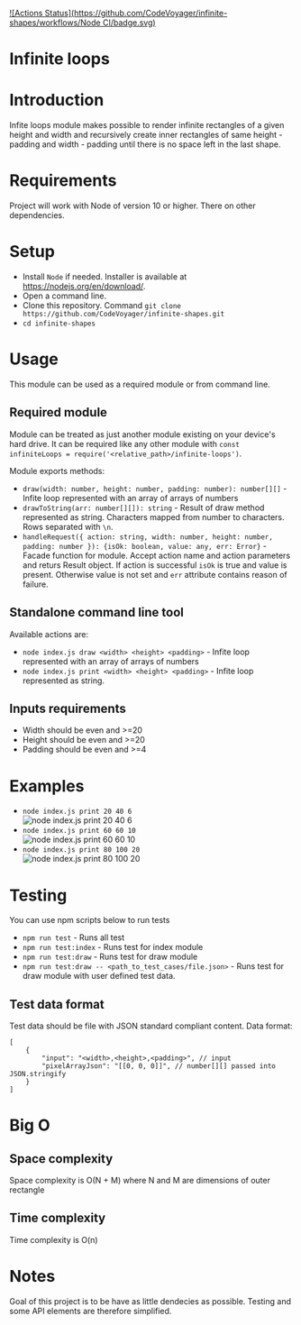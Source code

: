 [![Actions Status](https://github.com/CodeVoyager/infinite-shapes/workflows/Node CI/badge.svg)](https://github.com/CodeVoyager/infinite-shapes/actions)

# Infinite loops

# Introduction

Infite loops module makes possible to render infinite rectangles of a given height and width and recursively create inner rectangles of same height - padding and width - padding until there is no space left in the last shape.

# Requirements

Project will work with Node of version 10 or higher. There on other dependencies.

# Setup

-   Install `Node` if needed. Installer is available at https://nodejs.org/en/download/.
-   Open a command line.
-   Clone this repository. Command `git clone https://github.com/CodeVoyager/infinite-shapes.git`
-   `cd infinite-shapes`

# Usage

This module can be used as a required module or from command line.

## Required module

Module can be treated as just another module existing on your device's hard drive. It can be required like any other module with `const infiniteLoops = require('<relative_path>/infinite-loops')`.

Module exports methods:

-   `draw(width: number, height: number, padding: number): number[][]` - Infite loop represented with an array of arrays of numbers
-   `drawToString(arr: number[][]): string` - Result of draw method represented as string. Characters mapped from number to characters. Rows separated with `\n`.
-   `handleRequest({ action: string, width: number, height: number, padding: number }): {isOk: boolean, value: any, err: Error}` - Facade function for module. Accept action name and action parameters and returs Result object. If action is successful `isOk` is true and value is present. Otherwise value is not set and `err` attribute contains reason of failure.

## Standalone command line tool

Available actions are:

-   `node index.js draw <width> <height> <padding>` - Infite loop represented with an array of arrays of numbers
-   `node index.js print <width> <height> <padding>` - Infite loop represented as string.

## Inputs requirements

-   Width should be even and >=20
-   Height should be even and >=20
-   Padding should be even and >=4

# Examples

-   `node index.js print 20 40 6` <br/>
![node index.js print 20 40 6](print_20_40_6.png)
-   `node index.js print 60 60 10` <br/>
![node index.js print 60 60 10](print_60_60_10.png)
-   `node index.js print 80 100 20` <br/>
![node index.js print 80 100 20](print_80_100_20.png)

# Testing

You can use npm scripts below to run tests

-   `npm run test` - Runs all test
-   `npm run test:index` - Runs test for index module
-   `npm run test:draw` - Runs test for draw module
-   `npm run test:draw -- <path_to_test_cases/file.json>` - Runs test for draw module with user defined test data.

## Test data format

Test data should be file with JSON standard compliant content. Data format:

```
[
    {
        "input": "<width>,<height>,<padding>", // input
        "pixelArrayJson": "[[0, 0, 0]]", // number[][] passed into JSON.stringify
    }
]
```

# Big O

## Space complexity

Space complexity is O(N + M) where N and M are dimensions of outer rectangle

## Time complexity

Time complexity is O(n)

# Notes

Goal of this project is to be have as little dendecies as possible. Testing and some API elements are therefore simplified.
